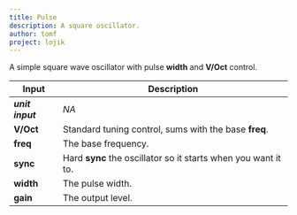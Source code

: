 ```yaml
---
title: Pulse
description: A square oscillator.
author: tomf
project: lojik
---
```


<md-img src="lojik/pulse.png" alt=""></md-img>

A simple square wave oscillator with pulse **width** and **V/Oct** control.

| Input            | Description                        |
| ---------------- | ---------------------------------- |
| **_unit input_** | _NA_  |
| **V/Oct**        | Standard tuning control, sums with the base **freq**. |
| **freq**         | The base frequency. |
| **sync**         | Hard **sync** the oscillator so it starts when you want it to. |
| **width**        | The pulse width. |
| **gain**         | The output level. |
